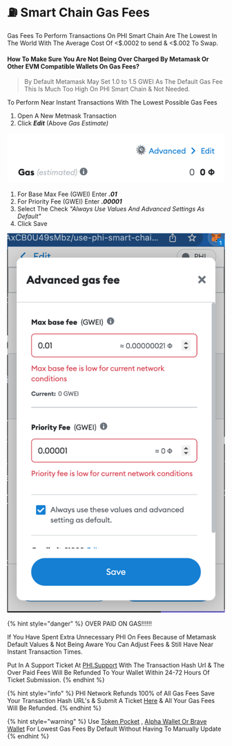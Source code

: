 # ⛽ Smart Chain Gas Fees

Gas Fees To Perform Transactions On PHI Smart Chain Are The Lowest In The World With The Average Cost Of <$.0002 to send & <$.002 To Swap.&#x20;

#### How To Make Sure You Are Not Being Over Charged By Metamask Or Other EVM Compatible Wallets On Gas Fees?

> By Default Metamask May Set 1.0 to 1.5 GWEI As The Default Gas Fee This Is Much Too High On PHI Smart Chain & Not Needed.

&#x20;To Perform Near Instant Transactions With The Lowest Possible Gas Fees&#x20;

1. Open A New Metmask Transaction&#x20;
2. Click _**Edit**_ (Above _Gas Estimate)_

![](<../../.gitbook/assets/Screen Shot 2022-05-16 at 1.57.12 PM.png>)

1. For Base Max Fee (GWEI) Enter _**.01**_
2. For Priority Fee (GWEI) Enter _**.00001**_
3. Select The Check _"Always Use Values And Advanced Settings As Default"_
4. Click Save

![Congratulations ](<../../.gitbook/assets/Screen Shot 2022-05-16 at 1.55.33 PM.png>)

{% hint style="danger" %}
OVER PAID ON GAS!!!!!!&#x20;

If You Have Spent Extra Unnecessary PHI On Fees Because of Metamask Default Values & Not Being Aware You Can Adjust Fees & Still Have Near Instant Transaction Times.&#x20;

Put In A Support Ticket At [PHI.Support](https://phi.support) With The Transaction Hash Url & The Over Paid Fees Will Be Refunded To Your Wallet Within 24-72 Hours Of Ticket Submission. &#x20;
{% endhint %}

{% hint style="info" %}
PHI Network Refunds 100% of All Gas Fees Save Your Transaction Hash URL's & Submit A Ticket [Here](https://phi.support) & All Your Gas Fees Will Be Refunded.&#x20;
{% endhint %}

{% hint style="warning" %}
Use [Token Pocket](../wallet-setup/token-pocket-setup.md) , [Alpha Wallet Or Brave Wallet](../compatible-wallets/) For Lowest Gas Fees By Default Without Having To Manually Update&#x20;
{% endhint %}
